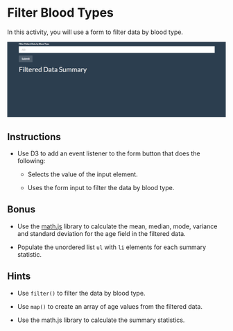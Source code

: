 # Filter Blood Types

In this activity, you will use a form to filter data by blood type.

![form-filter.gif](Images/form-filter.gif)

## Instructions

* Use D3 to add an event listener to the form button that does the following:

  * Selects the value of the input element.

  * Uses the form input to filter the data by blood type.

## Bonus

* Use the [math.js](http://mathjs.org/docs/reference/functions/mean.html) library to calculate the mean, median, mode, variance and standard deviation for the age field in the filtered data.

* Populate the unordered list `ul` with `li` elements for each summary statistic.

## Hints

* Use `filter()` to filter the data by blood type.

* Use `map()` to create an array of age values from the filtered data.

* Use the math.js library to calculate the summary statistics.
